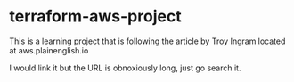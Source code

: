 # terraform-aws-project

This is a learning project that is following the article by Troy Ingram located at aws.plainenglish.io

I would link it but the URL is obnoxiously long, just go search it.
